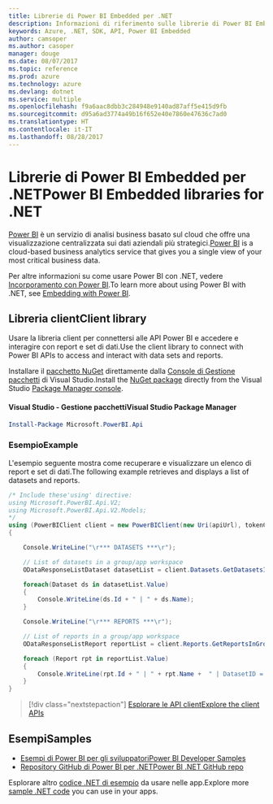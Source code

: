 ```yaml
---
title: Librerie di Power BI Embedded per .NET
description: Informazioni di riferimento sulle librerie di Power BI Embedded per .NET
keywords: Azure, .NET, SDK, API, Power BI Embedded
author: camsoper
ms.author: casoper
manager: douge
ms.date: 08/07/2017
ms.topic: reference
ms.prod: azure
ms.technology: azure
ms.devlang: dotnet
ms.service: multiple
ms.openlocfilehash: f9a6aac8dbb3c284948e9140ad87aff5e415d9fb
ms.sourcegitcommit: d95a6ad3774a49b16f652e40e7860e47636c7ad0
ms.translationtype: HT
ms.contentlocale: it-IT
ms.lasthandoff: 08/28/2017
---
```

# <a name="power-bi-embedded-libraries-for-net"></a><span data-ttu-id="24451-104">Librerie di Power BI Embedded per .NET</span><span class="sxs-lookup"><span data-stu-id="24451-104">Power BI Embedded libraries for .NET</span></span>

<span data-ttu-id="24451-105">[Power BI](https://powerbi.microsoft.com/) è un servizio di analisi business basato sul cloud che offre una visualizzazione centralizzata sui dati aziendali più strategici.</span><span class="sxs-lookup"><span data-stu-id="24451-105">[Power BI](https://powerbi.microsoft.com/) is a cloud-based business analytics service that gives you a single view of your most critical business data.</span></span>

<span data-ttu-id="24451-106">Per altre informazioni su come usare Power BI con .NET, vedere [Incorporamento con Power BI](https://powerbi.microsoft.com/en-us/documentation/powerbi-developer-embedding/).</span><span class="sxs-lookup"><span data-stu-id="24451-106">To learn more about using Power BI with .NET, see [Embedding with Power BI](https://powerbi.microsoft.com/en-us/documentation/powerbi-developer-embedding/).</span></span>

## <a name="client-library"></a><span data-ttu-id="24451-107">Libreria client</span><span class="sxs-lookup"><span data-stu-id="24451-107">Client library</span></span>

<span data-ttu-id="24451-108">Usare la libreria client per connettersi alle API Power BI e accedere e interagire con report e set di dati.</span><span class="sxs-lookup"><span data-stu-id="24451-108">Use the client library to connect with Power BI APIs to access and interact with data sets and reports.</span></span>

<span data-ttu-id="24451-109">Installare il [pacchetto NuGet](https://www.nuget.org/packages/Microsoft.PowerBI.Api) direttamente dalla [Console di Gestione pacchetti][PackageManager] di Visual Studio.</span><span class="sxs-lookup"><span data-stu-id="24451-109">Install the [NuGet package](https://www.nuget.org/packages/Microsoft.PowerBI.Api) directly from the Visual Studio [Package Manager console][PackageManager].</span></span>

#### <a name="visual-studio-package-manager"></a><span data-ttu-id="24451-110">Visual Studio - Gestione pacchetti</span><span class="sxs-lookup"><span data-stu-id="24451-110">Visual Studio Package Manager</span></span>

```powershell
Install-Package Microsoft.PowerBI.Api
```

### <a name="example"></a><span data-ttu-id="24451-111">Esempio</span><span class="sxs-lookup"><span data-stu-id="24451-111">Example</span></span>

<span data-ttu-id="24451-112">L'esempio seguente mostra come recuperare e visualizzare un elenco di report e set di dati.</span><span class="sxs-lookup"><span data-stu-id="24451-112">The following example retrieves and displays a list of datasets and reports.</span></span>

```csharp
/* Include these'using' directive:
using Microsoft.PowerBI.Api.V2;
using Microsoft.PowerBI.Api.V2.Models;
*/
using (PowerBIClient client = new PowerBIClient(new Uri(apiUrl), tokenCredentials))
{

    Console.WriteLine("\r*** DATASETS ***\r");

    // List of datasets in a group/app workspace
    ODataResponseListDataset datasetList = client.Datasets.GetDatasetsInGroup(groupId);

    foreach(Dataset ds in datasetList.Value)
    {
        Console.WriteLine(ds.Id + " | " + ds.Name);
    }

    Console.WriteLine("\r*** REPORTS ***\r");

    // List of reports in a group/app workspace
    ODataResponseListReport reportList = client.Reports.GetReportsInGroup(groupId);

    foreach (Report rpt in reportList.Value)
    {
        Console.WriteLine(rpt.Id + " | " + rpt.Name +  " | DatasetID = " + rpt.DatasetId);
    }
}
```

> [!div class="nextstepaction"]
> [<span data-ttu-id="24451-113">Esplorare le API client</span><span class="sxs-lookup"><span data-stu-id="24451-113">Explore the client APIs</span></span>](https://powerbi.microsoft.com/documentation/powerbi-developer-rest-api-reference/)

## <a name="samples"></a><span data-ttu-id="24451-114">Esempi</span><span class="sxs-lookup"><span data-stu-id="24451-114">Samples</span></span>

* [<span data-ttu-id="24451-115">Esempi di Power BI per gli sviluppatori</span><span class="sxs-lookup"><span data-stu-id="24451-115">Power BI Developer Samples</span></span>](https://github.com/Microsoft/PowerBI-Developer-Samples)
* [<span data-ttu-id="24451-116">Repository GitHub di Power BI per .NET</span><span class="sxs-lookup"><span data-stu-id="24451-116">Power BI .NET GitHub repo</span></span>](https://github.com/Microsoft/PowerBI-CSharp)

<span data-ttu-id="24451-117">Esplorare altro [codice .NET di esempio](https://azure.microsoft.com/resources/samples/?platform=dotnet) da usare nelle app.</span><span class="sxs-lookup"><span data-stu-id="24451-117">Explore more [sample .NET code](https://azure.microsoft.com/resources/samples/?platform=dotnet) you can use in your apps.</span></span>

[PackageManager]: https://docs.microsoft.com/nuget/tools/package-manager-console
